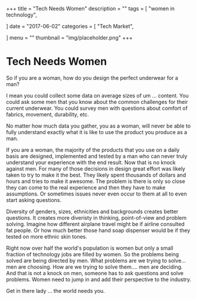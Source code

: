+++
title = "Tech Needs Women"
description = ""
tags = [
    "women in technology",
    
]
date = "2017-06-02"
categories = [
    "Tech Market",
    
]
menu = ""
thumbnail = "img/placeholder.png"
+++

# Tech Needs Women

So if you are a woman, how do you design the perfect underwear for a man?

I mean you could collect some data on average sizes of um ... content. You could ask some men that you know about the common challenges for their current underwear.  You could survey men with questions about comfort of fabrics, movement, durability, etc.

No matter how much data you gather, you as a woman, will never be able to fully understand exactly what it is like to use the product you produce as a man. 

If you are a woman, the majority of the products that you use on a daily basis are designed, implemented and tested by a man who can never truly  understand your experience with the end result. Now that is no knock against men.  For many of those decisions in design great effort was likely taken to try to make it the best. They likely spent thousands of dollars and hours and tries to make it awesome. The problem is there is only so close they can come to the real experience and then they have to make assumptions. Or sometimes issues never even occur to them at all to even start asking questions.

Diversity of genders, sizes, ethnicities and backgrounds creates better questions. It creates more diveristy in thinking, point-of-view and problem solving. Imagine how different airplane travel might be if airline consulted fat people.  Or how much better those hand soap dispenser would be if they tested on more ethnic skin tones.

Right now over half the world's population is women but only a small fraction of technology jobs are filled by women. So the problems being solved are being directed by men.  What problems are we trying to solve... men are choosing.  How are we trying to solve them.... men are deciding.  And that is not a knock on men, someone has to ask questions and solve problems. Women need to jump in and add their perspective to the industry. 

Get in there lady ... the world  needs you. 